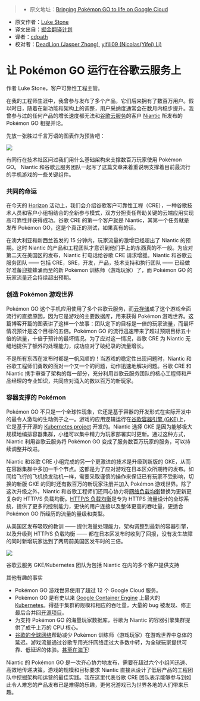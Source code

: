 > * 原文地址：[Bringing Pokémon GO to life on Google Cloud](https://cloudplatform.googleblog.com/2016/09/bringing-Pokemon-GO-to-life-on-Google-Cloud.html)
* 原文作者：[Luke Stone](https://cloudplatform.googleblog.com/)
* 译文出自：[掘金翻译计划](https://github.com/xitu/gold-miner)
* 译者：[cdpath](https://github.com/cdpath)
* 校对者：[DeadLion (Jasper Zhong)](https://github.com/DeadLion), [yifili09 (Nicolas(Yifei) Li)](https://github.com/yifili09)

# 让 Pokémon GO 运行在谷歌云服务上
作者 Luke Stone，客户可靠性工程主管。

在我的工程师生涯中，我曾参与发布了多个产品，它们后来拥有了数百万用户。假以时日，随着在新功能和架构上的调整，用户采纳度通常会在数月内稳步提升。我曾参与过的任何产品的增长速度都无法和[谷歌云服务](https://cloud.google.com/)的客户 [Niantic](https://www.nianticlabs.com/) 所发布的 Pokémon GO 相提并论。

先放一张胜过千言万语的图表作为预告吧：

[![](https://3.bp.blogspot.com/-QNgvo5Ec03Q/V-2XAaD0GQI/AAAAAAAADJA/g2M6VTRGUiktueNG6gGFxBjSLXRQDeNZQCLcB/s640/google-cloud-pokemon-go-1.png)](https://3.bp.blogspot.com/-QNgvo5Ec03Q/V-2XAaD0GQI/AAAAAAAADJA/g2M6VTRGUiktueNG6gGFxBjSLXRQDeNZQCLcB/s1600/google-cloud-pokemon-go-1.png)

有同行在技术社区问过我们用什么基础架构来支撑数百万玩家使用 Pokémon GO。 Niantic 和谷歌云服务团队一起写了这篇文章来着重说明支撑着目前最流行的手机游戏的一些关键组件。

### 共同的命运

在今天的 [Horizon](https://atmosphere.withgoogle.com/live/horizon)  活动上，我们会介绍谷歌客户可靠性工程（CRE），一种谷歌技术人员和客户小组相结合的全新参与模式，双方分担责任帮助关键的云端应用实现高可靠性并获得成功。谷歌 CRE 的第一个客户就是 Niantic，其第一个任务就是发布 Pokémon GO，这是个真正的测试，如果真有的话。

在澳大利亚和新西兰首发的 15 分钟内，玩家流量的激增已经超出了 Niantic 的预期。这时 Niantic 的产品和工程团队才意识到他们手上的东西真的不一般。为应对第二天在美国区的发布，Niantic 打电话给谷歌 CRE 请求增援。Niantic 和谷歌云服务团队 —— 包括 CRE，SRE，开发，产品，技术支持和执行团队 —— 已经做好准备迎接蜂涌而至的新 Pokémon 训练师（游戏玩家）了，而 Pokémon GO 的玩家流量还会持续超出预期。

### 创造 Pokémon 游戏世界

Pokémon GO 这个手机应用使用了多个谷歌云服务，而[云存储](https://cloud.google.com/datastore/)成了这个游戏全面流行的直接原因，因为它是游戏的主要数据库，用来获得 Pokémon 游戏世界。这篇博客开篇的图表讲了这样一个故事：团队定下的目标是一倍的玩家流量，而最坏情况预计是这个目标的五倍。Pokémon GO 的流行迅速带来了超过预期目标五十倍的流量，十倍于预计的最坏情况。为了应对这一情况，谷歌 CRE 为 Niantic 无缝地提供了额外的处理能力，成功应对了破纪录的流量增长。

不是所有东西在发布时都是一帆风顺的！当游戏的稳定性出现问题时，Niantic 和谷歌工程师们勇敢的面对一个又一个的问题，动作迅速地解决问题。谷歌 CRE 和 Niantic 携手审查了架构的每一部分，充分利用谷歌云服务团队的核心工程师和产品经理的专业知识，共同应对涌入的数以百万的新玩家。

### 容器支撑的 Pokémon

Pokémon GO 不只是一个全球性现象，它还是基于容器的开发形式在实际开发中的最令人激动的生动例子之一。游戏的应用逻辑运行在[谷歌容器引擎 (GKE)](https://cloud.google.com/container-engine/)上，它是基于开源的 [Kubernetes project](http://kubernetes.io/) 开发的。Niantic 选择 GKE 是因为能够极大规模地编排容器集群，小组可以集中精力为玩家部署实时更新。通过这种方式，Niantic 利用谷歌云服务将 Pokémon GO 变成了服务数百万玩家的服务，可以持续调整并改进。

Niantic 和谷歌 CRE 小组完成的另一个更激进的技术是升级到新版的 GKE，从而在容器集群中多加一千个节点。这都是为了应对游戏在日本区众所期待的发布。如同给飞行的飞机换发动机一样，需要采取谨慎的操作来保证已有玩家不受影响，切换的新版 GKE 的同时还有数百万的新玩家注册并加入 Pokémon 游戏世界。除了这次升级之外，Niantic 和谷歌工程师们还同心协力将[网络负载均衡](https://cloud.google.com/compute/docs/load-balancing/network/)替换为更新更复杂的 HTTP/S 负载均衡。[HTTP/S 负载均衡](https://cloud.google.com/load-balancing/)是专为 HTTPS 流量设计的全球系统，提供了更多的控制能力，更快的用户连接以及整体更高的吞吐量，更适合 Pokémon GO 所经历的流量的量级和类型。

从美国区发布吸取的教训 —— 提供海量处理能力，架构调整到最新的容器引擎，以及升级到 HTTP/S 负载均衡 —— 都在日本区发布时收到了回报，没有发生故障的同时新增玩家达到了两周前美国区发布时的三倍。







[![](https://3.bp.blogspot.com/-Eo29IdLeofM/V-ysvX6aqXI/AAAAAAAADIc/b1Kf1YUDk2UbiheUIKElXjTypd5MBqpGACLcB/s640/google-cloud-cre.png)](https://3.bp.blogspot.com/-Eo29IdLeofM/V-ysvX6aqXI/AAAAAAAADIc/b1Kf1YUDk2UbiheUIKElXjTypd5MBqpGACLcB/s1600/google-cloud-cre.png)





谷歌云服务 GKE/Kubernetes 团队为包括 Niantic 在内的多个客户提供支持







其他有趣的事实

*   Pokémon GO 游戏世界使用了超过 12 个 Google Cloud 服务。
*   Pokémon GO 是有史以来 [Google Container Engine](https://cloud.google.com/container-engine/) 上最大的 [Kubernetes](http://kubernetes.io/)。得益于集群的规模和相应的吞吐量，大量的 bug 被发现、修正最后合并回[开源项目](https://github.com/kubernetes/kubernetes)。
*   为支持 Pokémon GO 的海量玩家数据库，谷歌为 Niantic 的容器引擎集群提供了成千上万的 CPU 核心。
*   [谷歌的全球网络](https://peering.google.com/#/infrastructure)帮助减少 Pokémon 训练师（游戏玩家）在游戏世界中总体的延迟。游戏流量通过谷歌专用光纤网络走过大多数中转，为全球玩家提供可靠、低延迟的体验。[甚至在海下](https://cloudplatform.googleblog.com/2016/06/Google-Cloud-customers-run-at-the-speed-of-light-with-new-FASTER-undersea-pipe.html)!

Niantic 的 Pokémon GO 是一次齐心协力地发布，需要在超过六个小组间迅速、高效地传递决策。游戏的规模和目标要求 Niantic 直接从设计了低层产品的工程团队中挖掘架构和运营的最佳实践。我在这里代表谷歌 CRE 团队表示能够参与到如此令人难忘的产品发布已是难得的乐趣，更何况游戏已为世界各地的人们带来乐趣。
